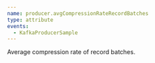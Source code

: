 ```yaml
---
name: producer.avgCompressionRateRecordBatches
type: attribute
events:
  - KafkaProducerSample
---
```


Average compression rate of record batches.